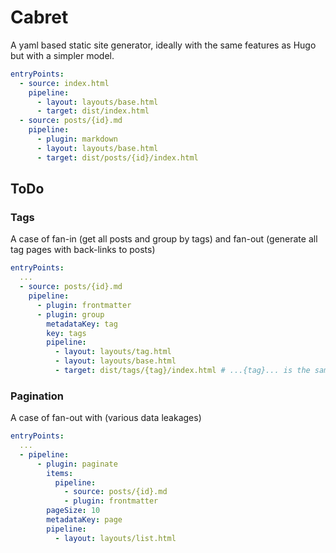 # Cabret

A yaml based static site generator, ideally with the same features as Hugo but with a simpler model. 

```yaml
entryPoints:
  - source: index.html
    pipeline:
      - layout: layouts/base.html
      - target: dist/index.html
  - source: posts/{id}.md
    pipeline:
      - plugin: markdown
      - layout: layouts/base.html
      - target: dist/posts/{id}/index.html
```

## ToDo

### Tags

A case of fan-in (get all posts and group by tags) and fan-out (generate all tag pages with back-links to posts)

```yaml
entryPoints:
  ...
  - source: posts/{id}.md
    pipeline:
      - plugin: frontmatter
      - plugin: group
        metadataKey: tag
        key: tags
        pipeline:
          - layout: layouts/tag.html
          - layout: layouts/base.html
          - target: dist/tags/{tag}/index.html # ...{tag}... is the same as "metadataKey" (?)
```

### Pagination

A case of fan-out with (various data leakages)

```yaml
entryPoints:
  ...
  - pipeline:
      - plugin: paginate
        items:
          pipeline:
            - source: posts/{id}.md
            - plugin: frontmatter
        pageSize: 10
        metadataKey: page
        pipeline:
          - layout: layouts/list.html

```